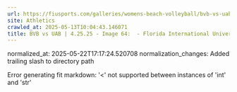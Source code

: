 ```yaml
---
url: https://fiusports.com/galleries/womens-beach-volleyball/bvb-vs-uab-4-25-25/image-64/357/62863/
site: Athletics
crawled_at: 2025-05-13T10:04:43.146071
title: BVB vs UAB | 4.25.25 - Image 64:  - Florida International University
---
```

normalized_at: 2025-05-22T17:17:24.520708
normalization_changes: Added trailing slash to directory path

Error generating fit markdown: '<' not supported between instances of 'int' and 'str'